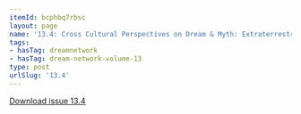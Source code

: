 ```yaml
---
itemId: bcphbq7rbsc
layout: page
name: '13.4: Cross Cultural Perspectives on Dream & Myth: Extraterrestrial Dreams'
tags:
- hasTag: dreamnetwork
- hasTag: dream-network-volume-13
type: post
urlSlug: '13.4'
---
```

<a href="../files/pdfs/Volume_13/13.4-Dream-Network_Volume-13_No-4.pdf" download="">Download issue 13.4</a>